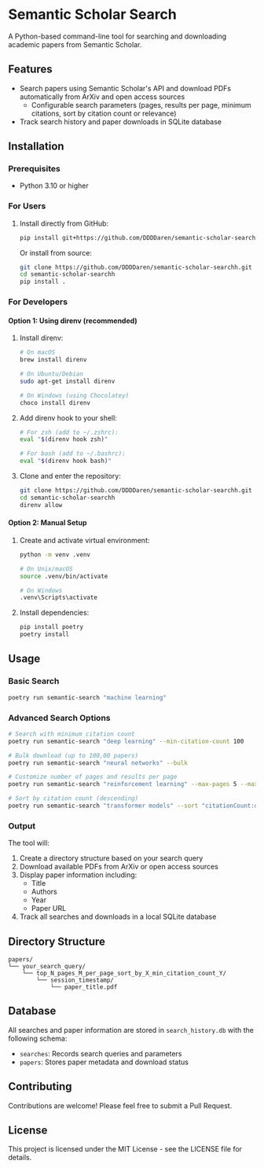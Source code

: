 # Semantic Scholar Search

A Python-based command-line tool for searching and downloading academic papers from Semantic Scholar.

## Features

- Search papers using Semantic Scholar's API and download PDFs automatically from ArXiv and open access sources
    - Configurable search parameters (pages, results per page, minimum citations, sort by citation count or relevance)
- Track search history and paper downloads in SQLite database

## Installation

### Prerequisites
- Python 3.10 or higher

### For Users
1. Install directly from GitHub:
   ```bash
   pip install git+https://github.com/DDDDaren/semantic-scholar-searchh.git
   ```

   Or install from source:
   ```bash
   git clone https://github.com/DDDDaren/semantic-scholar-searchh.git
   cd semantic-scholar-searchh
   pip install .
   ```

### For Developers

#### Option 1: Using direnv (recommended)
1. Install direnv:
   ```bash
   # On macOS
   brew install direnv

   # On Ubuntu/Debian
   sudo apt-get install direnv

   # On Windows (using Chocolatey)
   choco install direnv
   ```

2. Add direnv hook to your shell:
   ```bash
   # For zsh (add to ~/.zshrc):
   eval "$(direnv hook zsh)"

   # For bash (add to ~/.bashrc):
   eval "$(direnv hook bash)"
   ```

3. Clone and enter the repository:
   ```bash
   git clone https://github.com/DDDDaren/semantic-scholar-searchh.git
   cd semantic-scholar-searchh
   direnv allow
   ```

#### Option 2: Manual Setup
1. Create and activate virtual environment:
   ```bash
   python -m venv .venv
   
   # On Unix/macOS
   source .venv/bin/activate
   
   # On Windows
   .venv\Scripts\activate
   ```

2. Install dependencies:
   ```bash
   pip install poetry
   poetry install
   ```

## Usage

### Basic Search

```bash
poetry run semantic-search "machine learning"
```

### Advanced Search Options

```bash
# Search with minimum citation count
poetry run semantic-search "deep learning" --min-citation-count 100

# Bulk download (up to 100,00 papers)
poetry run semantic-search "neural networks" --bulk

# Customize number of pages and results per page
poetry run semantic-search "reinforcement learning" --max-pages 5 --max-results-per-page 20

# Sort by citation count (descending)
poetry run semantic-search "transformer models" --sort "citationCount:desc"
```

### Output

The tool will:
1. Create a directory structure based on your search query
2. Download available PDFs from ArXiv or open access sources
3. Display paper information including:
   - Title
   - Authors
   - Year
   - Paper URL
4. Track all searches and downloads in a local SQLite database

## Directory Structure

```
papers/
└── your_search_query/
    └── top_N_pages_M_per_page_sort_by_X_min_citation_count_Y/
        └── session_timestamp/
            └── paper_title.pdf
```

## Database

All searches and paper information are stored in `search_history.db` with the following schema:

- `searches`: Records search queries and parameters
- `papers`: Stores paper metadata and download status

## Contributing

Contributions are welcome! Please feel free to submit a Pull Request.

## License

This project is licensed under the MIT License - see the LICENSE file for details.
